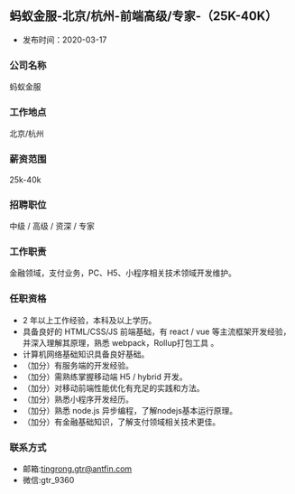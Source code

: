 ## 蚂蚁金服-北京/杭州-前端高级/专家-（25K-40K）

- 发布时间：2020-03-17

### 公司名称
蚂蚁金服

### 工作地点
北京/杭州

### 薪资范围
25k-40k

### 招聘职位
中级 / 高级 / 资深 / 专家

### 工作职责
金融领域，支付业务，PC、H5、小程序相关技术领域开发维护。

### 任职资格
- 2 年以上工作经验，本科及以上学历。
- 具备良好的 HTML/CSS/JS 前端基础，有 react / vue 等主流框架开发经验，并深入理解其原理，熟悉 webpack，Rollup打包工具 。
- 计算机网络基础知识具备良好基础。
- （加分）有服务端的开发经验。
- （加分）需熟练掌握移动端 H5 / hybrid 开发。
- （加分）对移动前端性能优化有充足的实践和方法。
- （加分）熟悉小程序开发经历。
- （加分）熟悉 node.js 异步编程，了解nodejs基本运行原理。
- （加分）有金融基础知识，了解支付领域相关技术更佳。

### 联系方式
- 邮箱:tingrong.gtr@antfin.com 
- 微信:gtr_9360
